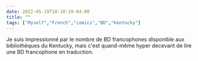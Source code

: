---date: 2022-05-19T10:10:19-04:00title: ""tags: ["Myself","French","comics","BD","Kentucky"]---Je suis impressionné par le nombre de BD francophones disponible aux bibliothèques du Kentucky, mais c'est quand-même hyper decevant de lire une BD francophone en traduction.